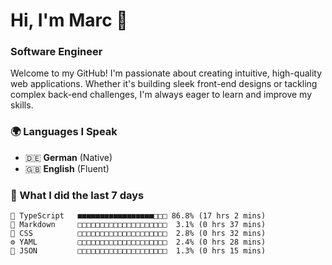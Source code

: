 # Hi, I'm Marc 👋 
### Software Engineer

Welcome to my GitHub! I'm passionate about creating intuitive, high-quality web applications. Whether it's building sleek front-end designs or tackling complex back-end challenges, I'm always eager to learn and improve my skills.  

### 🌍 Languages I Speak  
- 🇩🇪 **German** (Native)  
- 🇬🇧 **English** (Fluent)

### 🤯 What I did the last 7 days

```
🔷 TypeScript   ■■■■■■■■■■■■■■■■■□□□ 86.8% (17 hrs 2 mins)
📝 Markdown     □□□□□□□□□□□□□□□□□□□□  3.1% (0 hrs 37 mins)
🎨 CSS          □□□□□□□□□□□□□□□□□□□□  2.8% (0 hrs 32 mins)
⚙️ YAML         □□□□□□□□□□□□□□□□□□□□  2.4% (0 hrs 28 mins)
📄 JSON         □□□□□□□□□□□□□□□□□□□□  1.3% (0 hrs 15 mins)
```